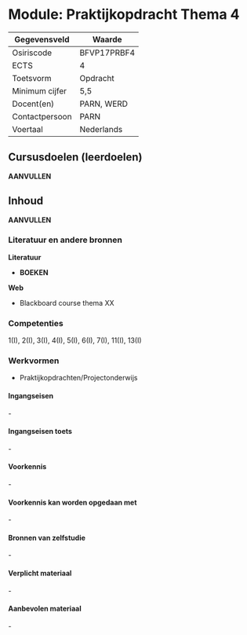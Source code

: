 # Module: Praktijkopdracht Thema 4

| Gegevensveld  | Waarde |
| ------------- | ------------- |
| Osiriscode  | BFVP17PRBF4  |
| ECTS  | 4 |
| Toetsvorm  | Opdracht |
| Minimum cijfer  | 5,5 |
| Docent(en)  | PARN, WERD |
| Contactpersoon  | PARN |
| Voertaal  | Nederlands |

## Cursusdoelen (leerdoelen)

__AANVULLEN__

## Inhoud

__AANVULLEN__

### Literatuur en andere bronnen

**Literatuur**
- __BOEKEN__

**Web**
- Blackboard course thema XX

### Competenties
1(I), 2(I), 3(I), 4(I), 5(I), 6(I), 7(I), 11(I), 13(I)

### Werkvormen  
- Praktijkopdrachten/Projectonderwijs  

#### Ingangseisen 
\- 

#### Ingangseisen toets
\- 

#### Voorkennis
\-

#### Voorkennis kan worden opgedaan met
\-

#### Bronnen van zelfstudie
\-

#### Verplicht materiaal
\-

#### Aanbevolen materiaal
\-

